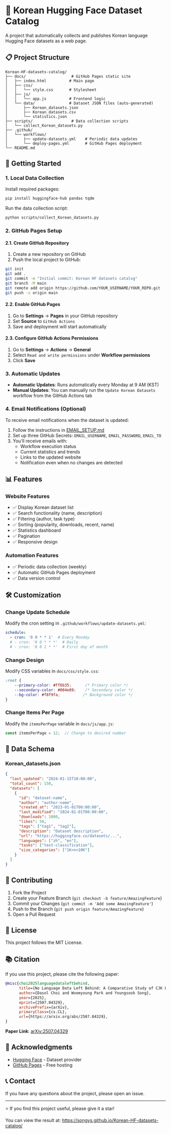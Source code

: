 # 🤗 Korean Hugging Face Dataset Catalog

A project that automatically collects and publishes Korean language Hugging Face datasets as a web page.

## 📋 Project Structure

```
Korean-HF-datasets-catalog/
├── docs/                    # GitHub Pages static site
│   ├── index.html          # Main page
│   ├── css/
│   │   └── style.css       # Stylesheet
│   ├── js/
│   │   └── app.js          # Frontend logic
│   └── data/               # Dataset JSON files (auto-generated)
│       ├── Korean_datasets.json
│       ├── Korean_datasets.csv
│       └── statistics.json
├── scripts/                 # Data collection scripts
│   └── collect_Korean_datasets.py
├── .github/
│   └── workflows/
│       ├── update-datasets.yml    # Periodic data updates
│       └── deploy-pages.yml       # GitHub Pages deployment
└── README.md
```

## 🚀 Getting Started

### 1. Local Data Collection

Install required packages:

```bash
pip install huggingface-hub pandas tqdm
```

Run the data collection script:

```bash
python scripts/collect_Korean_datasets.py
```

### 2. GitHub Pages Setup

#### 2.1. Create GitHub Repository
1. Create a new repository on GitHub
2. Push the local project to GitHub:

```bash
git init
git add .
git commit -m "Initial commit: Korean HF datasets catalog"
git branch -M main
git remote add origin https://github.com/YOUR_USERNAME/YOUR_REPO.git
git push -u origin main
```

#### 2.2. Enable GitHub Pages
1. Go to **Settings** → **Pages** in your GitHub repository
2. Set **Source** to `GitHub Actions`
3. Save and deployment will start automatically

#### 2.3. Configure GitHub Actions Permissions
1. Go to **Settings** → **Actions** → **General**
2. Select `Read and write permissions` under **Workflow permissions**
3. Click **Save**

### 3. Automatic Updates

- **Automatic Updates**: Runs automatically every Monday at 9 AM (KST)
- **Manual Updates**: You can manually run the `Update Korean Datasets` workflow from the GitHub Actions tab

### 4. Email Notifications (Optional)

To receive email notifications when the dataset is updated:

1. Follow the instructions in [EMAIL_SETUP.md](EMAIL_SETUP.md)
2. Set up three GitHub Secrets: `EMAIL_USERNAME`, `EMAIL_PASSWORD`, `EMAIL_TO`
3. You'll receive emails with:
   - Workflow execution status
   - Current statistics and trends
   - Links to the updated website
   - Notification even when no changes are detected

## 📊 Features

### Website Features
- ✅ Display Korean dataset list
- ✅ Search functionality (name, description)
- ✅ Filtering (author, task type)
- ✅ Sorting (popularity, downloads, recent, name)
- ✅ Statistics dashboard
- ✅ Pagination
- ✅ Responsive design

### Automation Features
- ✅ Periodic data collection (weekly)
- ✅ Automatic GitHub Pages deployment
- ✅ Data version control

## 🛠️ Customization

### Change Update Schedule

Modify the cron setting in `.github/workflows/update-datasets.yml`:

```yaml
schedule:
  - cron: '0 0 * * 1'  # Every Monday
  # - cron: '0 0 * * *'  # Daily
  # - cron: '0 0 1 * *'  # First day of month
```

### Change Design

Modify CSS variables in `docs/css/style.css`:

```css
:root {
    --primary-color: #ff6b35;      /* Primary color */
    --secondary-color: #004e89;    /* Secondary color */
    --bg-color: #f8f9fa;          /* Background color */
}
```

### Change Items Per Page

Modify the `itemsPerPage` variable in `docs/js/app.js`:

```javascript
const itemsPerPage = 12;  // Change to desired number
```

## 📝 Data Schema

### Korean_datasets.json
```json
{
  "last_updated": "2024-01-15T10:00:00",
  "total_count": 150,
  "datasets": [
    {
      "id": "dataset-name",
      "author": "author-name",
      "created_at": "2023-01-01T00:00:00",
      "last_modified": "2024-01-01T00:00:00",
      "downloads": 1000,
      "likes": 50,
      "tags": ["tag1", "tag2"],
      "description": "Dataset description",
      "url": "https://huggingface.co/datasets/...",
      "languages": ["zh", "en"],
      "tasks": ["text-classification"],
      "size_categories": ["1K<n<10K"]
    }
  ]
}
```

## 🤝 Contributing

1. Fork the Project
2. Create your Feature Branch (`git checkout -b feature/AmazingFeature`)
3. Commit your Changes (`git commit -m 'Add some AmazingFeature'`)
4. Push to the Branch (`git push origin feature/AmazingFeature`)
5. Open a Pull Request

## 📄 License

This project follows the MIT License.

## 📚 Citation

If you use this project, please cite the following paper:

```bibtex
@misc{choi2025languagedataleftbehind,
      title={No Language Data Left Behind: A Comparative Study of CJK Language Datasets in the Hugging Face Ecosystem},
      author={Dasol Choi and Woomyoung Park and Youngsook Song},
      year={2025},
      eprint={2507.04329},
      archivePrefix={arXiv},
      primaryClass={cs.CL},
      url={https://arxiv.org/abs/2507.04329},
}
```

**Paper Link**: [arXiv:2507.04329](https://arxiv.org/abs/2507.04329)

## 🙏 Acknowledgments

- [Hugging Face](https://huggingface.co/) - Dataset provider
- [GitHub Pages](https://pages.github.com/) - Free hosting

## 📞 Contact

If you have any questions about the project, please open an issue.

---

⭐ If you find this project useful, please give it a star!

You can view the result at:
https://songys.github.io/Korean-HF-datasets-catalog/
